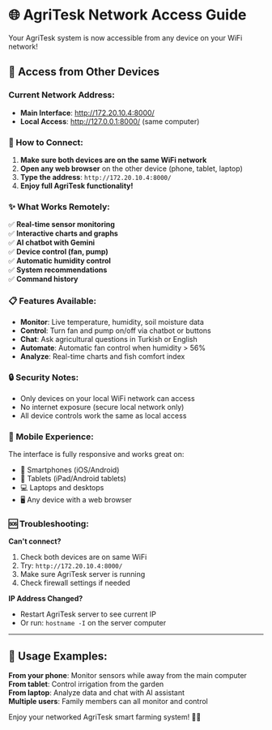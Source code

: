 # 🌐 AgriTesk Network Access Guide

Your AgriTesk system is now accessible from any device on your WiFi network!

## 📱 Access from Other Devices

### Current Network Address:
- **Main Interface**: http://172.20.10.4:8000/
- **Local Access**: http://127.0.0.1:8000/ (same computer)

### 🔧 How to Connect:

1. **Make sure both devices are on the same WiFi network**
2. **Open any web browser** on the other device (phone, tablet, laptop)
3. **Type the address**: `http://172.20.10.4:8000/`
4. **Enjoy full AgriTesk functionality!**

### ✨ What Works Remotely:

✅ **Real-time sensor monitoring**  
✅ **Interactive charts and graphs**  
✅ **AI chatbot with Gemini**  
✅ **Device control (fan, pump)**  
✅ **Automatic humidity control**  
✅ **System recommendations**  
✅ **Command history**  

### 📋 Features Available:

- **Monitor**: Live temperature, humidity, soil moisture data
- **Control**: Turn fan and pump on/off via chatbot or buttons
- **Chat**: Ask agricultural questions in Turkish or English
- **Automate**: Automatic fan control when humidity > 56%
- **Analyze**: Real-time charts and fish comfort index

### 🔒 Security Notes:

- Only devices on your local WiFi network can access
- No internet exposure (secure local network only)
- All device controls work the same as local access

### 🌟 Mobile Experience:

The interface is fully responsive and works great on:
- 📱 Smartphones (iOS/Android)
- 📱 Tablets (iPad/Android tablets)  
- 💻 Laptops and desktops
- 🖥️ Any device with a web browser

### 🆘 Troubleshooting:

**Can't connect?**
1. Check both devices are on same WiFi
2. Try: `http://172.20.10.4:8000/`
3. Make sure AgriTesk server is running
4. Check firewall settings if needed

**IP Address Changed?**
- Restart AgriTesk server to see current IP
- Or run: `hostname -I` on the server computer

---

## 🚀 Usage Examples:

**From your phone**: Monitor sensors while away from the main computer  
**From tablet**: Control irrigation from the garden  
**From laptop**: Analyze data and chat with AI assistant  
**Multiple users**: Family members can all monitor and control  

Enjoy your networked AgriTesk smart farming system! 🌱🤖
